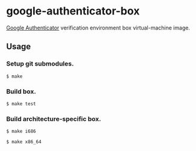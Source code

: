 google-authenticator-box
========================

[Google Authenticator](https://code.google.com/p/google-authenticator/) verification environment box virtual-machine image.

Usage
-----

### Setup git submodules.

```
$ make
```

### Build box.

```
$ make test
```

### Build architecture-specific box.

```
$ make i686
```

```
$ make x86_64
```

